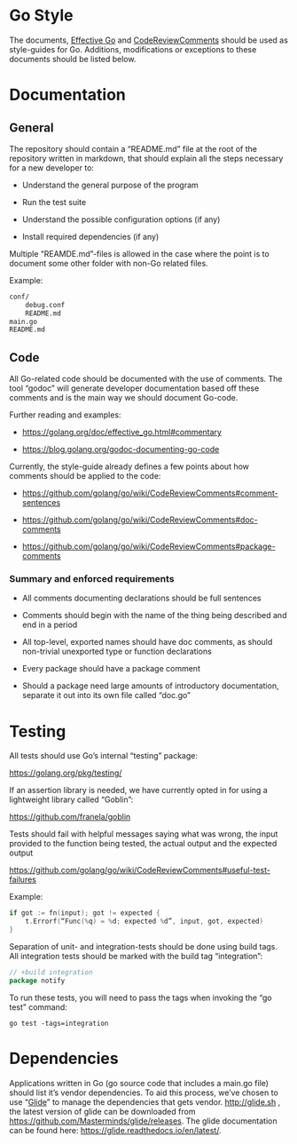 # Go Style

The documents, [Effective Go](https://golang.org/doc/effective_go.html) and [CodeReviewComments](https://github.com/golang/go/wiki/CodeReviewComments) should be used as style-guides for Go. Additions, modifications or exceptions to these documents should be listed below.

# Documentation

## General

The repository should contain a “README.md” file at the root of the repository written in markdown, that should explain all the steps necessary for a new developer to:

- Understand the general purpose of the program

- Run the test suite

- Understand the possible configuration options (if any)

- Install required dependencies (if any)

 

Multiple “REAMDE.md”-files is allowed in the case where the point is to document some other folder with non-Go related files.

Example:

```tex
conf/
	debug.conf
	README.md
main.go
README.md
```



## Code

All Go-related code should be documented with the use of comments. The tool “godoc” will generate developer documentation based off these comments and is the main way we should document Go-code.

 

Further reading and examples:

- <https://golang.org/doc/effective_go.html#commentary>

- <https://blog.golang.org/godoc-documenting-go-code>



Currently, the style-guide already defines a few points about how comments should be applied to the code:

- <https://github.com/golang/go/wiki/CodeReviewComments#comment-sentences>

- <https://github.com/golang/go/wiki/CodeReviewComments#doc-comments>

- <https://github.com/golang/go/wiki/CodeReviewComments#package-comments>

### Summary and enforced requirements

- All comments documenting declarations should be full sentences

- Comments should begin with the name of the thing being described and end in a period

- All top-level, exported names should have doc comments, as should non-trivial unexported type or function declarations

- Every package should have a package comment

- Should a package need large amounts of introductory documentation, separate it out into its own file called “doc.go”

# Testing

All tests should use Go’s internal “testing” package:

<https://golang.org/pkg/testing/>

If an assertion library is needed, we have currently opted in for using a lightweight library called “Goblin”:

<https://github.com/franela/goblin> 

Tests should fail with helpful messages saying what was wrong, the input provided to the function being tested, the actual output and the expected output

<https://github.com/golang/go/wiki/CodeReviewComments#useful-test-failures>

Example:

```go
if got := fn(input); got != expected {
	t.Errorf(“Func(%q) = %d; expected %d”, input, got, expected)
}
```


Separation of unit- and integration-tests should be done using build tags. All integration tests should be marked with the build tag “integration”:
```go
// +build integration
package notify
```

To run these tests, you will need to pass the tags when invoking the “go test” command: 
```shell
go test -tags=integration
```

# Dependencies

Applications written in Go (go source code that includes a main.go file) should list it’s vendor dependencies. To aid this process, we’ve chosen to use “[Glide](http://glide.sh/)” to manage the dependencies that gets vendor. http://glide.sh , the latest version of glide can be downloaded from <https://github.com/Masterminds/glide/releases>. The glide documentation can be found here: <https://glide.readthedocs.io/en/latest/>.
